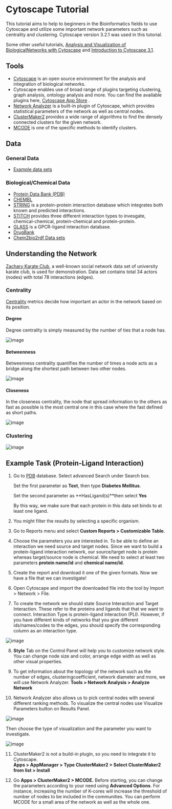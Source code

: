 # Cytoscape Tutorial

This tutorial aims to help to beginners in the Bioinformatics fields to use Cytoscape and utilize some important network parameters such as centrality and clustering. Cytoscape version 3.2.1 was used in this tutorial.

Some other useful tutorials, [Analysis and Visualization of BiologicalNetworks with Cytoscape](http://www.cgl.ucsf.edu/Outreach/Workshops/NIH-Oct-2012/Cytoscape/Analysis%20and%20Visualization%20of%20Biological%20Networks%20with%20Cytoscape%20v6.pdf) and [Introduction to Cytoscape 3.1](http://www.cgl.ucsf.edu/home/scooter/NCI2016/Tutorial2_Networks_Data_Styles_Layouts_and_App_Manager.pdf). 

## Tools

*  [Cytoscape](http://www.cytoscape.org) is an open source environment for the analysis and
integration of biological networks.
*  Cytoscape enables use of broad range of plugins targeting clustering, graph analysis,
ontology analysis and more. You can find the available plugins here,
[Cytoscape App Store](http://apps.cytoscape.org/) .
*  [Network Analyzer](http://apps.cytoscape.org/apps/networkanalyzer) is a built-in plugin of Cytoscape, which provides statistical parameters of the network as well as central nodes.
*  [ClusterMaker2](http://apps.cytoscape.org/apps/clustermaker2) provides a wide range of algorithms to find the densely connected clusters for the given network.
*  [MCODE](http://apps.cytoscape.org/apps/mcode) is one of the specific methods to identify clusters.

## Data
### General Data
* [Example data sets](http://www-personal.umich.edu/~mejn/netdata/)
### Biological/Chemical Data
* [Protein Data Bank (PDB)](http://www.rcsb.org/pdb/software/rest.do)
* [CHEMBL](https://www.ebi.ac.uk/chembl/)
*  [STRING](http://string-db.org) is a protein-protein interaction database which integrates both
known and predicted interactions.
*  [STITCH](http://stitch.embl.de/) provides three different interaction types to invesgate, chemical-chemical, protein-chemical and protein-protein. 
* [GLASS](http://zhanglab.ccmb.med.umich.edu/) is a GPCR-ligand interaction database.
* [DrugBank]()
* [Chem2bio2rdf Data sets](https://chem2bio2rdf.wikispaces.com/Datasets)

## Understanding the Network

[Zachary Karate Club](https://en.wikipedia.org/wiki/Zachary%27s_karate_club), a well-known social network data set of university karate club, is used for demonstration. Data set contains total 34 actors (nodes) with total 78 interactions (edges). 

### Centrality
[Centrality](https://cs.hse.ru/data/2015/05/14/1098547089/4._Centrality_Metrics.pdf) metrics decide how important an actor in the network based on its position. 

#### Degree
 Degree centrality is simply measured by the number of ties that a node has.
 
![image](https://cloud.githubusercontent.com/assets/4271817/25327381/97a26a90-28dc-11e7-86ed-4f0554c53891.PNG)

#### Betweenness
 Betweenness centrality quantifies the number of times a node acts as a bridge along the shortest
path between two other nodes.

![image](https://cloud.githubusercontent.com/assets/4271817/25327379/979b1b6e-28dc-11e7-9512-bfc033ab1aef.PNG)

#### Closeness
In the closeness centrality, the node that spread information to the others as fast as possible is the most central one in this case where the fast defined as short paths.

![image](https://cloud.githubusercontent.com/assets/4271817/25327380/979ba1b0-28dc-11e7-8d8a-ebfe381e5447.PNG)


### Clustering

![image](https://cloud.githubusercontent.com/assets/4271817/25387772/a942d3fe-29d4-11e7-843f-2b9fce610295.PNG)


## Example Task (Protein-Ligand Interaction)
1. Go to [PDB](http://www.rcsb.org/pdb/software/rest.do) database. Select advanced Search under Search box.

   Set the first parameter as **Text**, then type __Diabetes Mellitus__.
   
   Set the second parameter as **HasLigand(s)**then select __Yes__
   
   By this way, we make sure that each protein in this data set binds to at least one ligand.

2. You might filter the results by selecting a specific organism.

3. Go to Reports menu and select **Custom Reports > Customizable Table**.

4. Choose the parameters you are interested in. To be able to define an interaction we need source and target nodes. 
   Since we want to build a protein-ligand interaction network, our source/target node is protein whereas target/source node is chemical. We need to select at least two parameters __protein name/id__ and __chemical name/id__.
  
 5. Create the report and download it one of the given formats. Now we have a file that we can investigate!
 
 6. Open Cytoscape and import the downloaded file into the tool by Import > Network > File. 
 
 7. To create the network we should state Source Interaction and Target Interaction. These refer to the proteins and ligands that that we want to connect. Interaction Type is protein-ligand interaction (PLI).  However, if you have different kinds of networks that you give different ids/names/codes to the edges, you should specify the corresponding column as an interaction type.
 
 ![image](https://cloud.githubusercontent.com/assets/4271817/25359484/23ff9726-294e-11e7-8240-4269bd1aa3f6.PNG)
   
 8.  **Style** Tab on the Control Panel will help you to customize network style. You can change node size and color, arrange edge width as well as other visual properties.

9. To get information about the topology of the network such as the number of edges, clusteringcoefficient, network diameter and more, we will use Network Analyzer. 
 **Tools > Network Analysis > Analyze Network**
 
 10. Network Analyzer also allows us to pick central nodes with several different ranking methods. To visualize the central nodes use Visualize Parameters button on Results Panel. 
 
 ![image](https://cloud.githubusercontent.com/assets/4271817/25359482/23fb1700-294e-11e7-9e43-5a319c7b8625.PNG)
 
 Then choose the type of visualization and the parameter you want to investigate.
 
 ![image](https://cloud.githubusercontent.com/assets/4271817/25359483/23fdb898-294e-11e7-93d3-71204646c113.PNG)
 
 11. ClusterMaker2 is not a build-in plugin, so you need to integrate it to Cytoscape.  
 **Apps > AppManager > Type ClusterMaker2 > Select ClusterMaker2 from list > Install**

12. Go **Apps > ClusterMaker2 > MCODE.**
    Before starting, you can change the parameters according to your need using **Advanced Options**. For instance, increasing the number of K-cores will increase the threshold of number of nodes to be included in the communities. You can perform MCODE for a small area of the network as well as the whole one.

